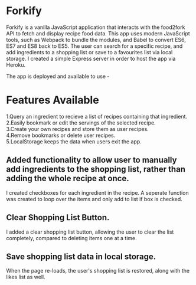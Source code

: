 # Forkify

Forkify is a vanilla JavaScript application that interacts with the food2fork API to fetch and display recipe food data. This app uses modern JavaScript tools, such as Webpack to bundle the modules, and Babel to convert ES6, ES7 and ES8 back to ES5. The user can search for a specific recipe, and add ingredients to a shopping list or save to a favourites list via local storage. I created a simple Express server in order to host the app via Heroku.

The app is deployed and available to use -

# Features Available
1.Query an ingredient to recieve a list of recipes containing that ingredient.  </br>
2.Easily bookmark or edit the servings of the selected recipe.  </br>
3.Create your own recipes and store them as user recipes.</br>
4.Remove bookmarks or delete user recipes.</br>
5.LocalStorage keeps the data when users exit the app.</br>

## Added functionality to allow user to manually add ingredients to the shopping list, rather than adding the whole recipe at once.
I created checkboxes for each ingredient in the recipe. A seperate function was created to loop over the items and only add to list if box is checked.

## Clear Shopping List Button.
I added a clear shopping list button, allowing the user to clear the list completely, compared to deleting items one at a time.


## Save shopping list data in local storage.
When the page re-loads, the user's shopping list is restored, along with the likes list as well. 
